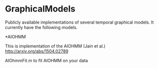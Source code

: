 # GraphicalModels
Publicly available implementations of several temporal graphical models. It currently have the following models.

*AIOHMM

This is implementation of the AIOHMM (Jain et al.) http://arxiv.org/abs/1504.02789

AIOhmmFit.m to fit AIOHMM on your data
